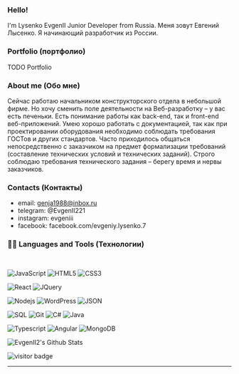 ### Hello! 
I'm Lysenko EvgenII Junior Developer from Russia.
Меня зовут Евгений Лысенко. Я начинающий разработчик из России.

### Portfolio (портфолио)
TODO Portfolio

### About me (Обо мне)
Сейчас работаю начальником конструкторского отдела в небольшой фирме.
Но хочу сменить поле деятельности на Веб-разработку – у вас есть печеньки.
Есть понимание работы как back-end, так и front-end веб-приложений.
Умею хорошо работать с документацией, так как при проектировании оборудования необходимо соблюдать требования ГОСТов и других стандартов.
Часто приходилось общаться непосредственно с заказчиком на предмет формализации требований (составление технических условий и технических заданий).
Строго соблюдаю требования технического задания – берегу время и нервы заказчиков.
  
### Contacts (Контакты)
* email: genja1988@inbox.ru
* telegram: @EvgenII221
* instagram: evgeniii
* facebook: facebook.com/evgeniy.lysenko.7

### 👨‍💻 Languages and Tools (Технологии)

<br />

![JavaScript](https://img.shields.io/badge/-JavaScript-black?style=flat&logo=javascript)
![HTML5](https://img.shields.io/badge/-HTML5-E34F26?style=flat&logo=html5&logoColor=white)
![CSS3](https://img.shields.io/badge/-CSS3-1572B6?style=flat&logo=css3)

![React](https://img.shields.io/badge/-React-black?style=flat&logo=react)
![JQuery](https://img.shields.io/badge/-JQuery-blue?style=flat&logo=jquery)

![Nodejs](https://img.shields.io/badge/-Nodejs-green?style=flat&logo=Node.js)
![WordPress](https://img.shields.io/badge/-WordPress-blue?style=flat&logo=wordpress)
![JSON](https://img.shields.io/badge/-json-02569B?style=flat&logo=json)

![SQL](https://img.shields.io/badge/-SQL-black?style=flat&logo=sql)
![Git](https://img.shields.io/badge/-Git-black?style=flat&logo=git)
![C#](https://img.shields.io/badge/-Bitbucket-blue?style=flat&logo=C#)
![Java](https://img.shields.io/badge/-Java-FCA121?style=flat&logo=Java)

![Typescript](https://img.shields.io/badge/-TypeScript-white?style=flat&logo=typescript)
![Angular](https://img.shields.io/badge/-Angular-red?style=flat&logo=angular)
![MongoDB](https://img.shields.io/badge/-MongoDB-black?style=flat&logo=MongoDB)

<p>
  <img src="https://github-readme-stats.vercel.app/api?username=evgenii2&show_icons=true&title_color=fff&icon_color=79ff97&text_color=efefef&bg_color=24292e" alt="EvgenII2's Github Stats">
</p>

<p>
  <img src="https://visitor-badge.glitch.me/badge?page_id=EvgenII2.EvgenII2" alt="visitor badge"/>
</p>

-----

